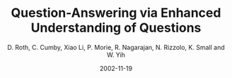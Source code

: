 ---
title: "Question-Answering via Enhanced Understanding of Questions"
collection: publications
permalink: /publication/2002-11-19-0005
date: 2002-11-19
author: 'D. Roth, C. Cumby, Xiao Li, P. Morie, R. Nagarajan, N. Rizzolo, K. Small and W. Yih'
venue: 'TREC-2002'
---